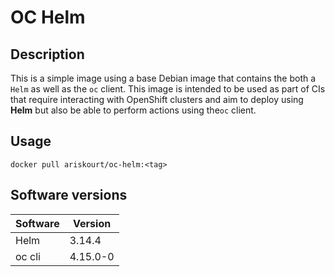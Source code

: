 # OC Helm

## Description

This is a simple image using a base Debian image that contains the both a `Helm` as well as the `oc` client. This image
is intended to be used as part of CIs that require interacting with OpenShift clusters and aim to deploy using **Helm**
but also be able to perform actions using the`oc` client.

## Usage

`docker pull ariskourt/oc-helm:<tag>`

## Software versions

| Software | Version  |
|----------|----------|
| Helm     | 3.14.4   |
| oc cli   | 4.15.0-0 |
